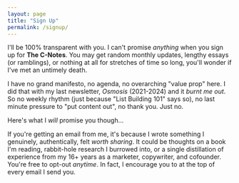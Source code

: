 ```yaml
---
layout: page
title: "Sign Up"
permalink: /signup/
---
```


I'll be 100% transparent with you. I can't promise _anything_ when you sign up for **The C-Notes**. You may get random monthly updates, lengthy essays (or ramblings), or nothing at all for stretches of time so long, you'll wonder if I've met an untimely death. 

I have no grand manifesto, no agenda, no overarching "value prop" here. I did that with my last newsletter, _Osmosis_ (2021-2024) and it _burnt me out_. So no weekly rhythm (just because "List Building 101" says so), no last minute pressure to "put content out", no thank you. Just no.

Here's what I _will_ promise you though...

If you're getting an email from me, it's because I wrote something I genuinely, authentically, felt _worth sharing_. It could be thoughts on a book I'm reading, rabbit-hole research I burrowed into, or a single distillation of experience from my 16+ years as a marketer, copywriter, and cofounder. You're free to opt-out _anytime_. In fact, I encourage you to at the top of every email I send you.

<center>
  <script async data-uid="a6faab15f4" src="https://jinnzhong.ck.page/a6faab15f4/index.js"></script>
</center>
